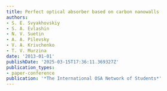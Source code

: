 ```yaml
---
title: Perfect optical absorber based on carbon nanowalls
authors:
- S. E. Svyakhovskiy
- S. A. Evlashin
- N. V. Suetin
- A. A. Pilevsky
- V. A. Krivchenko
- T. V. Murzina
date: '2013-01-01'
publishDate: '2025-03-15T17:36:11.369327Z'
publication_types:
- paper-conference
publication: '*The International OSA Network of Students*'
---
```

